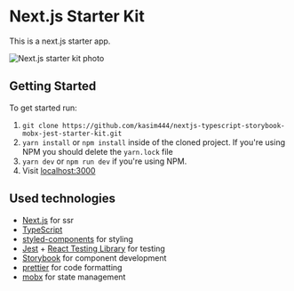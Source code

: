 # Next.js Starter Kit

This is a next.js starter app.

![Next.js starter kit photo](https://i.imgur.com/5q2tUWc.png)

## Getting Started

To get started run:

1. `git clone https://github.com/kasim444/nextjs-typescript-storybook-mobx-jest-starter-kit.git`
2. `yarn install` or `npm install` inside of the cloned project. If you're using NPM you should delete the `yarn.lock` file
3. `yarn dev` or `npm run dev` if you're using NPM.
4. Visit [localhost:3000](http://localhost:3000/)

## Used technologies

- [Next.js](https://github.com/zeit/next.js) for ssr
- [TypeScript](https://github.com/microsoft/TypeScript)
- [styled-components](https://github.com/styled-components/styled-components) for styling
- [Jest](https://github.com/facebook/jest) + [React Testing Library](https://github.com/testing-library/react-testing-library) for testing
- [Storybook](https://github.com/storybookjs/storybook) for component development
- [prettier](https://github.com/prettier/prettier) for code formatting
- [mobx](https://github.com/mobxjs/mobx) for state management
